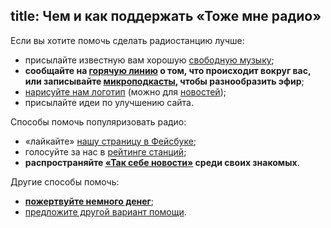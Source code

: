 title: Чем и как поддержать «Тоже мне радио»
---
Если вы хотите помочь сделать радиостанцию лучше:

- присылайте известную вам хорошую [свободную музыку](/music/);
- **сообщайте на [горячую линию](/hotline/) о том, что происходит вокруг вас, или
  записывайте [микроподкасты](/programs/mcast/), чтобы разнообразить эфир**;
- [нарисуйте нам логотип](http://code.google.com/p/ardj/issues/detail?id=41)
  (можно для [новостей](/programs/tsn/));
- присылайте идеи по улучшению сайта.

Способы помочь популяризовать радио:

- «лайкайте» [нашу страницу в
  Фейсбуке](http://www.facebook.com/pages/Тоже-мне-радио/186801854693981);
- голосуйте за нас в [рейтинге
  станций](http://www.radio-rating.ru/cat/radio/975);
- **распространяйте [«Так себе новости»](/programs/tsn/) среди своих знакомых**.

Другие способы помочь:

- **[пожертвуйте немного денег](/support/donate/)**;
- [предложите другой вариант помощи](/feedback.html).
